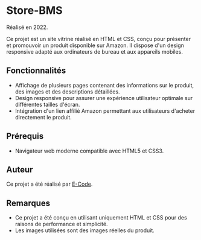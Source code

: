 # Store-BMS

Réalisé en 2022.

Ce projet est un site vitrine réalisé en HTML et CSS, conçu pour présenter et promouvoir un produit disponible sur Amazon. Il dispose d'un design responsive adapté aux ordinateurs de bureau et aux appareils mobiles.

## Fonctionnalités

- Affichage de plusieurs pages contenant des informations sur le produit, des images et des descriptions détaillées.
- Design responsive pour assurer une expérience utilisateur optimale sur différentes tailles d'écran.
- Intégration d'un lien affilié Amazon permettant aux utilisateurs d'acheter directement le produit.

## Prérequis

- Navigateur web moderne compatible avec HTML5 et CSS3.

## Auteur

Ce projet a été réalisé par [E-Code]([lien_vers_votre_profil_github](https://github.com/KinderrKill)).

## Remarques

- Ce projet a été conçu en utilisant uniquement HTML et CSS pour des raisons de performance et simplicité.
- Les images utilisées sont des images réelles du produit.
